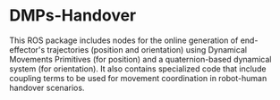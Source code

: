 # DMPs-Handover
This ROS package includes nodes for the online generation of end-effector's trajectories (position and orientation) using Dynamical Movements Primitives (for position) and a quaternion-based dynamical system (for orientation). It also contains specialized code that include coupling terms to be used for movement coordination in robot-human handover scenarios.
